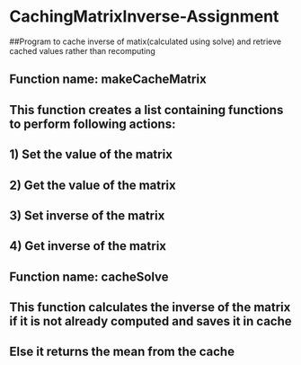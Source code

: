 # CachingMatrixInverse-Assignment
##Program to cache inverse of matix(calculated using solve) and retrieve cached values rather than recomputing


## Function name: makeCacheMatrix
## This function creates a list containing functions to perform following actions:
## 1) Set the value of the matrix
## 2) Get the value of the matrix
## 3) Set inverse of the matrix
## 4) Get inverse of the matrix


## Function name: cacheSolve
## This function calculates the inverse of the matrix if it is not already computed and saves it in cache
## Else it returns the mean from the cache
